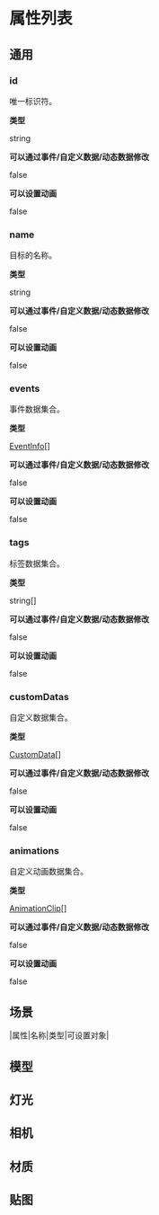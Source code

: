 # 属性列表

## 通用
### id
唯一标识符。

**类型**

string

**可以通过事件/自定义数据/动态数据修改**

false

**可以设置动画**

false

### name
目标的名称。

**类型**

string

**可以通过事件/自定义数据/动态数据修改**

false

**可以设置动画**

false

### events
事件数据集合。

**类型**

[EventInfo](definition.md#eventinfo)[]

**可以通过事件/自定义数据/动态数据修改**

false

**可以设置动画**

false

### tags
标签数据集合。

**类型**

string[]

**可以通过事件/自定义数据/动态数据修改**

false

**可以设置动画**

false

### customDatas
自定义数据集合。

**类型**

[CustomData](definition.md#customdata)[]

**可以通过事件/自定义数据/动态数据修改**

false

**可以设置动画**

false

### animations
自定义动画数据集合。

**类型**

[AnimationClip](definition.md#animationclip)[]

**可以通过事件/自定义数据/动态数据修改**

false

**可以设置动画**

false

## 场景
|属性|名称|类型|可设置对象|

## 模型

## 灯光

## 相机

## 材质

## 贴图